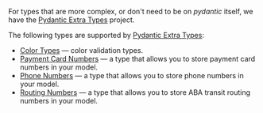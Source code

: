 For types that are more complex, or don't need to be on *pydantic* itself, we have the [Pydantic Extra Types] project.

The following types are supported by [Pydantic Extra Types]:

* [Color Types](/usage/types/extra_types/color_types) &mdash; color validation types.
* [Payment Card Numbers](/usage/types/extra_types/payment_cards) &mdash; a type that allows you to store payment card numbers in your model.
* [Phone Numbers](/usage/types/extra_types/phone_numbers) &mdash; a type that allows you to store phone numbers in your model.
* [Routing Numbers](/usage/types/extra_types/routing_numbers) &mdash; a type that allows you to store ABA transit routing numbers in your model.


[Pydantic Extra Types]: https://github.com/pydantic/pydantic-extra-types

